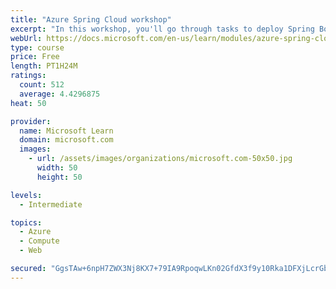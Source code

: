```yaml
---
title: "Azure Spring Cloud workshop"
excerpt: "In this workshop, you'll go through tasks to deploy Spring Boot microservices to Azure Spring Cloud (ASC)."
webUrl: https://docs.microsoft.com/en-us/learn/modules/azure-spring-cloud-workshop/
type: course
price: Free
length: PT1H24M
ratings:
  count: 512
  average: 4.4296875
heat: 50

provider:
  name: Microsoft Learn
  domain: microsoft.com
  images:
    - url: /assets/images/organizations/microsoft.com-50x50.jpg
      width: 50
      height: 50

levels:
  - Intermediate

topics:
  - Azure
  - Compute
  - Web

secured: "GgsTAw+6npH7ZWX3Nj8KX7+79IA9RpoqwLKn02GfdX3f9y10Rka1DFXjLcrGbLl+ZA95L2i74N6wvwIlESlxDhwRa/1r/dqgBKN2yYo+cr73TzfcIP00OgK+UIUcS0TNt1hKRzpcGN5aldHUXEHuZCn8+XQvAEQ/xVsgykJ2TQsRCFFPTT89NzL4uO3gHGvfEyQu/bQOD3ctNNFO3bok5rgJbVzDBbb1CNbCOe4cZiVR0H0XFnJxxkzEBcqfgeDyuuwRJo5SSw552ODyJOPivGywNVWNMOH5SsUFcE334dmdk7Pe0fhd70t5NB1oLtSRD0tJ50Eh8wRlVtG/iVuySklgcsocT9sehZqDhPRB4zl7WzK3apBiSGdogCwBdGoMX67dd8pp9cW807KZMve7kyIRKBanzoTAsms82JUW4kg=;1HnFY4ZpdHf7wd95xr+12g=="
---
```


